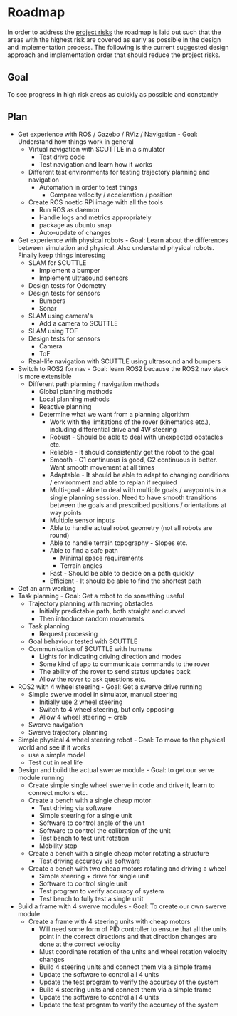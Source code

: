 # Roadmap

In order to address the [project risks](README.md#project*risks) the roadmap is laid out such that
the areas with the highest risk are covered as early as possible in the design and implementation
process. The following is the current suggested design approach and implementation order that should
reduce the project risks.

## Goal

To see progress in high risk areas as quickly as possible and constantly

## Plan

* Get experience with ROS / Gazebo / RViz / Navigation - Goal: Understand how things work in general
  * Virtual navigation with SCUTTLE in a simulator
    * Test drive code
    * Test navigation and learn how it works
  * Different test environments for testing trajectory planning and navigation
    * Automation in order to test things
      * Compare velocity / acceleration / position
  * Create ROS noetic RPi image with all the tools
    * Run ROS as daemon
    * Handle logs and metrics appropriately
    * package as ubuntu snap
    * Auto-update of changes
* Get experience with physical robots - Goal: Learn about the differences between simulation and physical.
  Also understand physical robots. Finally keep things interesting
  * SLAM for SCUTTLE
    * Implement a bumper
    * Implement ultrasound sensors
  * Design tests for Odometry
  * Design tests for sensors
    * Bumpers
    * Sonar
  * SLAM using camera's
    * Add a camera to SCUTTLE
  * SLAM using TOF
  * Design tests for sensors
    * Camera
    * ToF
  * Real-life navigation with SCUTTLE using ultrasound and bumpers
* Switch to ROS2 for nav - Goal: learn ROS2 because the ROS2 nav stack is more extensible
  * Different path planning / navigation methods
    * Global planning methods
    * Local planning methods
    * Reactive planning
    * Determine what we want from a planning algorithm
      * Work with the limitations of the rover (kinematics etc.), including differential drive and 4W steering
      * Robust - Should be able to deal with unexpected obstacles etc.
      * Reliable - It should consistently get the robot to the goal
      * Smooth - G1 continuous is good, G2 continuous is better. Want smooth movement at all times
      * Adaptable - It should be able to adapt to changing conditions / environment and able to replan if required
      * Multi-goal - Able to deal with multiple goals / waypoints in a single planning session. Need
        to have smooth transitions between the goals and prescribed positions / orientations at way points
      * Multiple sensor inputs
      * Able to handle actual robot geometry (not all robots are round)
      * Able to handle terrain topography - Slopes etc.
      * Able to find a safe path
        * Minimal space requirements
        * Terrain angles
      * Fast - Should be able to decide on a path quickly
      * Efficient - It should be able to find the shortest path
* Get an arm working
* Task planning - Goal: Get a robot to do something useful
  * Trajectory planning with moving obstacles
    * Initially predictable path, both straight and curved
    * Then introduce random movements
  * Task planning
    * Request processing
  * Goal behaviour tested with SCUTTLE
  * Communication of SCUTTLE with humans
    * Lights for indicating driving direction and modes
    * Some kind of app to communicate commands to the rover
    * The ability of the rover to send status updates back
    * Allow the rover to ask questions etc.
* ROS2 with 4 wheel steering - Goal: Get a swerve drive running
  * Simple swerve model in simulator, manual steering
    * Initially use 2 wheel steering
    * Switch to 4 wheel steering, but only opposing
    * Allow 4 wheel steering + crab
  * Swerve navigation
  * Swerve trajectory planning
* Simple physical 4 wheel steering robot - Goal: To move to the physical world and see if it works
  * use a simple model
  * Test out in real life
* Design and build the actual swerve module - Goal: to get our serve module running
  * Create simple single wheel swerve in code and drive it, learn to connect motors etc.
  * Create a bench with a single cheap motor
    * Test driving via software
    * Simple steering for a single unit
    * Software to control angle of the unit
    * Software to control the calibration of the unit
    * Test bench to test unit rotation
    * Mobility stop
  * Create a bench with a single cheap motor rotating a structure
    * Test driving accuracy via software
  * Create a bench with two cheap motors rotating and driving a wheel
    * Simple steering + drive for single unit
    * Software to control single unit
    * Test program to verify accuracy of system
    * Test bench to fully test a single unit
* Build a frame with 4 swerve modules - Goal: To create our own swerve module
  * Create a frame with 4 steering units with cheap motors
    * Will need some form of PID controller to ensure that all the units point in the correct directions
      and that direction changes are done at the correct velocity
    * Must coordinate rotation of the units and wheel rotation velocity changes
    * Build 4 steering units and connect them via a simple frame
    * Update the software to control all 4 units
    * Update the test program to verify the accuracy of the system
    * Build 4 steering units and connect them via a simple frame
    * Update the software to control all 4 units
    * Update the test program to verify the accuracy of the system
